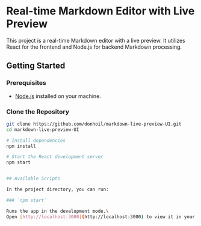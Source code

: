 
# Real-time Markdown Editor with Live Preview

This project is a real-time Markdown editor with a live preview. It utilizes React for the frontend and Node.js for backend Markdown processing.

## Getting Started

### Prerequisites

- [Node.js](https://nodejs.org/) installed on your machine.

### Clone the Repository

```bash
git clone https://github.com/donhoil/markdown-live-preview-UI.git
cd markdown-live-preview-UI

# Install dependencies
npm install

# Start the React development server
npm start


## Available Scripts

In the project directory, you can run:

### `npm start`

Runs the app in the development mode.\
Open [http://localhost:3000](http://localhost:3000) to view it in your browser.


